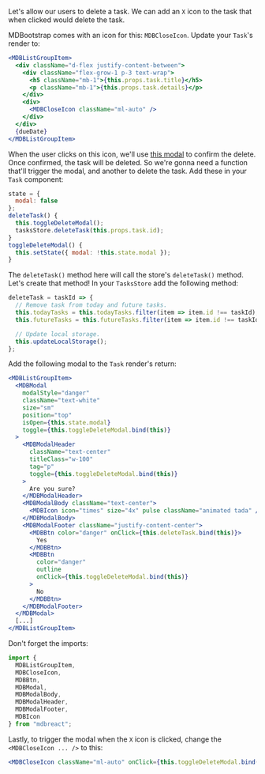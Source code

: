Let's allow our users to delete a task. We can add an `X` icon to the task that when clicked would delete the task.

MDBootstrap comes with an icon for this: `MDBCloseIcon`. Update your `Task`'s render to:

```jsx
<MDBListGroupItem>
  <div className="d-flex justify-content-between">
    <div className="flex-grow-1 p-3 text-wrap">
      <h5 className="mb-1">{this.props.task.title}</h5>
      <p className="mb-1">{this.props.task.details}</p>
    </div>
    <div>
      <MDBCloseIcon className="ml-auto" />
    </div>
  </div>
  {dueDate}
</MDBListGroupItem>
```

When the user clicks on this icon, we'll use [this modal]() to confirm the delete. Once confirmed, the task will be deleted. So we're gonna need a function that'll trigger the modal, and another to delete the task. Add these in your `Task` component:

```jsx
state = {
  modal: false
};
deleteTask() {
  this.toggleDeleteModal();
  tasksStore.deleteTask(this.props.task.id);
}
toggleDeleteModal() {
  this.setState({ modal: !this.state.modal });
}
```

The `deleteTask()` method here will call the store's `deleteTask()` method. Let's create that method! In your `TasksStore` add the following method:

```jsx
deleteTask = taskId => {
  // Remove task from today and future tasks.
  this.todayTasks = this.todayTasks.filter(item => item.id !== taskId);
  this.futureTasks = this.futureTasks.filter(item => item.id !== taskId);

  // Update local storage.
  this.updateLocalStorage();
};
```

Add the following modal to the `Task` render's return:

```jsx
<MDBListGroupItem>
  <MDBModal
    modalStyle="danger"
    className="text-white"
    size="sm"
    position="top"
    isOpen={this.state.modal}
    toggle={this.toggleDeleteModal.bind(this)}
  >
    <MDBModalHeader
      className="text-center"
      titleClass="w-100"
      tag="p"
      toggle={this.toggleDeleteModal.bind(this)}
    >
      Are you sure?
    </MDBModalHeader>
    <MDBModalBody className="text-center">
      <MDBIcon icon="times" size="4x" pulse className="animated tada" />
    </MDBModalBody>
    <MDBModalFooter className="justify-content-center">
      <MDBBtn color="danger" onClick={this.deleteTask.bind(this)}>
        Yes
      </MDBBtn>
      <MDBBtn
        color="danger"
        outline
        onClick={this.toggleDeleteModal.bind(this)}
      >
        No
      </MDBBtn>
    </MDBModalFooter>
  </MDBModal>
  [...]
</MDBListGroupItem>
```

Don't forget the imports:

```jsx
import {
  MDBListGroupItem,
  MDBCloseIcon,
  MDBBtn,
  MDBModal,
  MDBModalBody,
  MDBModalHeader,
  MDBModalFooter,
  MDBIcon
} from "mdbreact";
```

Lastly, to trigger the modal when the `X` icon is clicked, change the `<MDBCloseIcon ... />` to this:

```jsx
<MDBCloseIcon className="ml-auto" onClick={this.toggleDeleteModal.bind(this)} />
```
